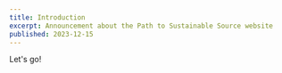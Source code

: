 ```yaml
---
title: Introduction
excerpt: Announcement about the Path to Sustainable Source website 
published: 2023-12-15
---
```


Let's go!
